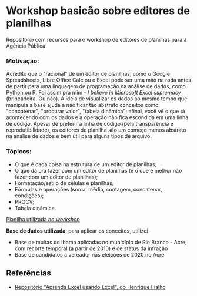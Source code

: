 # Workshop basicão sobre editores de planilhas
Repositório com recursos para o workshop de editores de planilhas para a Agência Pública

### Motivação: 
Acredito que o "racional" de um editor de planilhas, como o Google Spreadsheets, Libre Office Calc ou o Excel pode ser uma mão na roda antes de partir para uma linguagem de programação na análise de dados, como Python ou R. Foi assim pra mim - *I believe in Microsoft Excel supremacy* (brincadeira. Ou não).
A ideia de visualizar os dados ao mesmo tempo que manipula a base ajuda a não ficar tão abstrato conceitos como "concatenar", "procurar valor", "tabela dinâmica"; afinal, você vê o que tá acontecendo com os dados e a operação não fica escondida em uma linha de código. Apesar de preferir a linha de código (pela transparência e reprodutibilidade), os editores de planilha são um começo menos abstrato na análise de dados e bem útil para alguns tipos de arquivo.

### Tópicos:
* O que é cada coisa na estrutura de um editor de planilhas;
* O que dá pra fazer com um editor de planilhas (e o que é melhor não fazer com um editor de planilhas);
* Formatação/estilo de células e planilhas;
* Fórmulas e operações (soma, média, contagem, concatenar, condições);
* PROCV;
* Tabela dinâmica

[Planilha utilizada *no workshop*](https://docs.google.com/spreadsheets/d/11xuBqaRQTX_k9bKkXBDGThr0Q2qXSL0JrlzLwxWrLMY/edit?usp=sharing)

**Base de dados utilizada**: para aplicar os conceitos, utilizei
* Base de multas do Ibama aplicadas no município de Rio Branco - Acre, com recorte temporal (a partir de 2010) e de status da infração
* Base de candidatos a vereador nas eleições de 2020 no Acre

## **Referências**
* [Repositório "Aprenda Excel usando Excel", do Henrique Fialho](https://github.com/henriquefb/AprendaExcelUsandoExcel)
